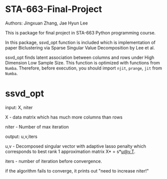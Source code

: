 # STA-663-Final-Project

Authors: Jingxuan Zhang, Jae Hyun Lee

This is package for final project in STA-663 Python programming course.

In this package, ssvd_opt function is included which is implementation of paper Biclustering via Sparse Singular Value Decomposition by Lee et al. 

ssvd_opt finds latent association between columns and rows under High Dimension Low Sample Size. This function is optimized with functions from `Numba`. Therefore, before execution, you should import `njit`, `prange`, `jit` from `Numba`.

# ssvd_opt
input: X, niter

X - data matrix which has much more columns than rows  

niter - Number of max iteration

output: u,v,iters  

u,v - Decomposed singular vector with adaptive lasso penalty which corresponds to best rank 1 approximation matrix X*  = s*u@v.T.
        
iters - number of iteration before convergence.

if the algorithm fails to converge, it prints out "need to increase niter!"
